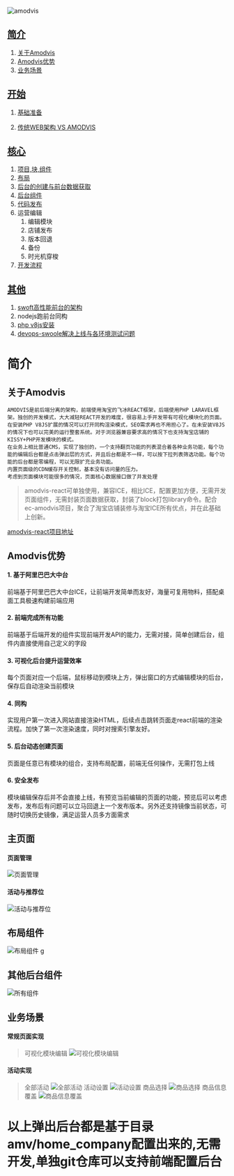 ![amodvis](https://github.com/amodvis/amodvis/blob/master/readme/images/amodvis.png?raw=1)

## [简介](https://github.com/amodvis/amodvis/blob/master/readme/%E7%AE%80%E4%BB%8B.md#%E7%AE%80%E4%BB%8B)

1. [关于Amodvis](https://github.com/amodvis/amodvis/blob/master/readme/%E7%AE%80%E4%BB%8B.md#%E5%85%B3%E4%BA%8Eamodvis)
2. [Amodvis优势](https://github.com/amodvis/amodvis/blob/master/readme/%E7%AE%80%E4%BB%8B.md#amodvis%E4%BC%98%E5%8A%BF)
3. [业务场景](https://github.com/amodvis/amodvis/blob/master/readme/%E7%AE%80%E4%BB%8B.md#%E4%B8%9A%E5%8A%A1%E5%9C%BA%E6%99%AF)

## [开始](https://github.com/amodvis/amodvis/blob/master/readme/%E5%BC%80%E5%A7%8B.md#%E5%BC%80%E5%A7%8B)

1. [基础准备](https://github.com/amodvis/amodvis/blob/master/readme/%E5%BC%80%E5%A7%8B.md#%E5%9F%BA%E7%A1%80%E5%87%86%E5%A4%87)

2. [传统WEB架构 VS AMODVIS](https://github.com/amodvis/amodvis/blob/master/readme/%E5%BC%80%E5%A7%8B.md#%E4%BC%A0%E7%BB%9F%E5%89%8D%E5%90%8E%E7%AB%AF%E5%88%86%E7%A6%BBweb%E6%9E%B6%E6%9E%84-vs-amodvis)

## [核心](https://github.com/amodvis/amodvis/blob/master/readme/%E6%A0%B8%E5%BF%83.md#%E6%A0%B8%E5%BF%83)

1. [项目,块,组件](https://github.com/amodvis/amodvis/blob/master/readme/%E6%A0%B8%E5%BF%83.md#%E9%A1%B9%E7%9B%AE%E5%9D%97%E7%BB%84%E4%BB%B6)
2. [布局](https://github.com/amodvis/amodvis/blob/master/readme/%E6%A0%B8%E5%BF%83.md#%E5%B8%83%E5%B1%80)
3. [后台的创建与前台数据获取](https://github.com/amodvis/amodvis/blob/master/readme/%E6%A0%B8%E5%BF%83.md#%E5%90%8E%E5%8F%B0%E7%9A%84%E5%88%9B%E5%BB%BA%E4%B8%8E%E5%89%8D%E5%8F%B0%E6%95%B0%E6%8D%AE%E8%8E%B7%E5%8F%96)
4. [后台组件](https://github.com/amodvis/amodvis/blob/master/readme/%E6%A0%B8%E5%BF%83.md#%E5%90%8E%E5%8F%B0%E7%BB%84%E4%BB%B6)
5. [代码发布](https://github.com/amodvis/amodvis/blob/master/readme/%E6%A0%B8%E5%BF%83.md#%E4%BB%A3%E7%A0%81%E5%8F%91%E5%B8%83)
6. 运营编辑
	1. 编辑模块
	2. 店铺发布
	3. 版本回退
	4. 备份
	5. 时光机穿梭
7. [开发流程](https://github.com/amodvis/amodvis/blob/development/readme/%E6%A0%B8%E5%BF%83.md#%E5%BC%80%E5%8F%91%E6%B5%81%E7%A8%8B)
## [其他](https://github.com/amodvis/amodvis/blob/development/readme/%E5%85%B6%E4%BB%96.md#%E5%85%B6%E4%BB%96)
1. [swoft高性能前台的架构](https://github.com/amodvis/amodvis/blob/development/readme/%E5%85%B6%E4%BB%96.md#1-swoft%E9%AB%98%E6%80%A7%E8%83%BD%E5%89%8D%E5%8F%B0%E7%9A%84%E6%9E%B6%E6%9E%84)
2. nodejs跑前台同构
3. [php v8js安装](https://github.com/amodvis/amodvis/blob/development/readme/%E5%85%B6%E4%BB%96.md#3-php-v8js%E5%AE%89%E8%A3%85)
4. [devops-swoole解决上线与各环境测试问题](https://github.com/amodvis/amodvis/blob/development/readme/%E5%85%B6%E4%BB%96.md#4-devops-swoole%E8%A7%A3%E5%86%B3%E4%B8%8A%E7%BA%BF%E4%B8%8E%E5%90%84%E7%8E%AF%E5%A2%83%E6%B5%8B%E8%AF%95%E9%97%AE%E9%A2%98)

# 简介

## 关于Amodvis
```
AMODVIS是前后端分离的架构，前端使用淘宝的飞冰REACT框架，后端使用PHP LARAVEL框架。独创的开发模式，大大减轻REACT开发的难度，很容易上手开发带有可视化模块化的页面。在安装PHP V8JS扩展的情况可以打开同构渲染模式，SEO需求再也不用担心了。在未安装V8JS的情况下也可以完美的运行整套系统。对于浏览器兼容要求高的情况下也支持淘宝店铺的KISSY+PHP开发模块的模式。
在业务上相比普通CMS，实现了独创的，一个支持翻页功能的列表混合着各种业务功能，每个功能的编辑后台都是点击弹出层的方式，并且后台都是不一样，可以按下拉列表筛选功能。每个功能的后台都是零编程，可以无限扩充业务功能。
内置页面级的CDN缓存开关控制，基本没有访问量的压力。
考虑到页面模块可能很多的情况，页面核心数据接口做了并发处理
```


>amodvis-react可单独使用，兼容ICE，相比ICE，配置更加方便，无需开发页面组件，无需封装页面数据获取，封装了block打包library命令。配合ec-amodvis项目，聚合了淘宝店铺装修与淘宝ICE所有优点，并在此基础上创新。

[amodvis-react项目地址](https://github.com/amodvis/amodvis/blob/master/readme/amodvis-react.md) 

## Amodvis优势
#### 1. 基于阿里巴巴大中台
前端基于阿里巴巴大中台ICE，让前端开发简单而友好，海量可复用物料，搭配桌面工具极速构建前端应用
#### 2. 前端完成所有功能
前端基于后端开发的组件实现前端开发API的能力，无需对接，简单创建后台，组件内直接使用自己定义的字段
#### 3. 可视化后台提升运营效率
每个页面对应一个后端，鼠标移动到模块上方，弹出窗口的方式编辑模块的后台，保存后自动渲染当前模块
#### 4. 同构
实现用户第一次进入网站直接渲染HTML，后续点击跳转页面走react前端的渲染流程。加快了第一次渲染速度，同时对搜索引擎友好。
#### 5. 后台动态创建页面
页面是任意已有模块的组合，支持布局配置，前端无任何操作，无需打包上线
#### 6. 安全发布
模块编辑保存后并不会直接上线，有预览当前编辑的页面的功能，预览后可以考虑发布，发布后有问题可以立马回退上一个发布版本。另外还支持镜像当前状态，可随时切换历史镜像，满足运营人员多方面需求




## 主页面

#### 页面管理
![页面管理](https://github.com/amodvis/amodvis/blob/master/readme/images/admin_home.png?raw=1)
#### 活动与推荐位
![活动与推荐位](https://github.com/amodvis/amodvis/blob/master/readme/images/活动与推荐位.png?raw=1)


## 布局组件

![布局组件](https://github.com/amodvis/amodvis/blob/master/readme/images/layout_edit.png?raw=1)
g
## 其他后台组件

![所有组件](https://github.com/amodvis/amodvis/blob/master/readme/images/all_component.png?raw=1)

## 业务场景

#### 常规页面实现
> 可视化模块编辑
![可视化模块编辑](https://github.com/amodvis/amodvis/blob/master/readme/images/模块编辑.png?raw=1)
#### 活动实现
> 全部活动
![全部活动](https://github.com/amodvis/amodvis/blob/master/readme/images/模块编辑.png?raw=1)
> 活动设置
![活动设置](https://github.com/amodvis/amodvis/blob/master/readme/images/活动设置.png?raw=1)
> 商品选择
![商品选择](https://github.com/amodvis/amodvis/blob/master/readme/images/选择商品.png?raw=1)
> 商品信息覆盖
![商品信息覆盖](https://github.com/amodvis/amodvis/blob/master/readme/images/模块商品信息覆盖.png?raw=1)

# 以上弹出后台都是基于目录amv/home_company配置出来的,无需开发,单独git仓库可以支持前端配置后台




